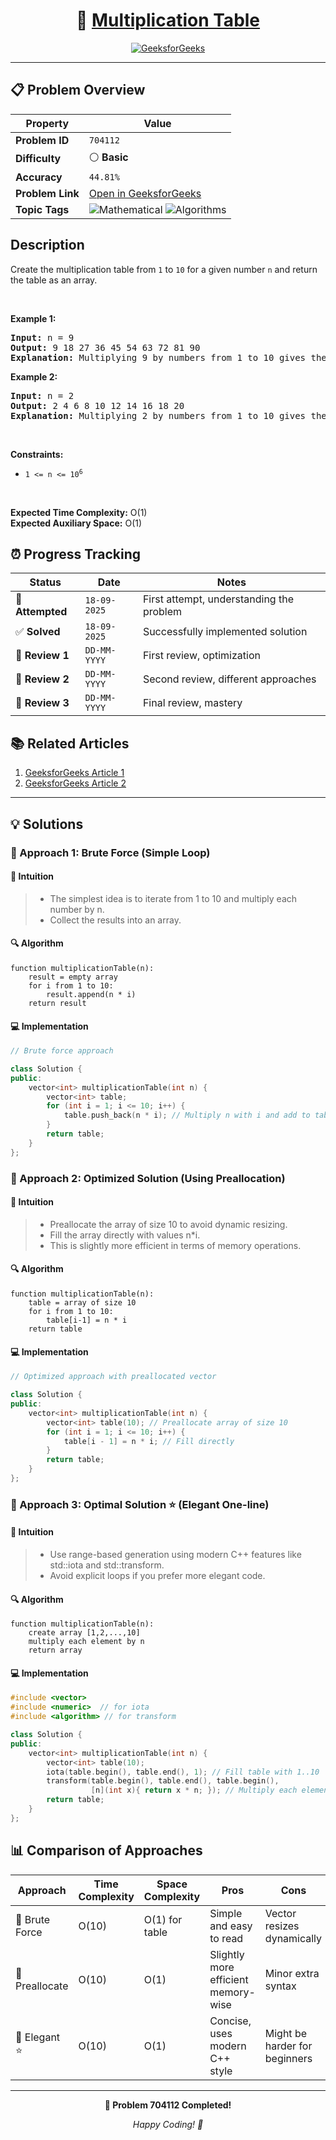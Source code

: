 <div align="center">

# 🧠 [Multiplication Table](https://www.geeksforgeeks.org/problems/print-table0303/1)

[![GeeksforGeeks](https://img.shields.io/badge/GeeksforGeeks-Problem-0F9D58?style=for-the-badge&logo=geeksforgeeks&logoColor=white)](https://www.geeksforgeeks.org/problems/print-table0303/1)

</div>

---

## 📋 Problem Overview

| Property         | Value                                                                                                                                                             |
| ---------------- | ----------------------------------------------------------------------------------------------------------------------------------------------------------------- |
| **Problem ID**   | `704112`                                                                                                                                                          |
| **Difficulty**   | ⚪ **Basic**                                                                                                                                                      |
| **Accuracy**     | `44.81%`                                                                                                                                                          |
| **Problem Link** | [Open in GeeksforGeeks](https://www.geeksforgeeks.org/problems/print-table0303/1)                                                                                 |
| **Topic Tags**   | ![Mathematical](https://img.shields.io/badge/-Mathematical-blue?style=flat-square) ![Algorithms](https://img.shields.io/badge/-Algorithms-blue?style=flat-square) |

## Description

<!-- description:start -->

<p>Create the multiplication table from <code>1</code> to <code>10</code> for a given number <code>n</code> and return the table as an array.</p>

<p>&nbsp;</p>
<p><strong class="example">Example 1:</strong></p>

<pre>
<strong>Input:</strong> n = 9
<strong>Output:</strong> 9 18 27 36 45 54 63 72 81 90
<strong>Explanation:</strong> Multiplying 9 by numbers from 1 to 10 gives the sequence.
</pre>

<p><strong class="example">Example 2:</strong></p>

<pre>
<strong>Input:</strong> n = 2
<strong>Output:</strong> 2 4 6 8 10 12 14 16 18 20
<strong>Explanation:</strong> Multiplying 2 by numbers from 1 to 10 gives the sequence.
</pre>

<p>&nbsp;</p>
<p><strong>Constraints:</strong></p>

<ul>
  <li><code>1 &lt;= n &lt;= 10<sup>6</sup></code></li>
</ul>

<p>&nbsp;</p>
<p><strong>Expected Time Complexity:</strong> O(1)<br>
<strong>Expected Auxiliary Space:</strong> O(1)</p>
<!-- description:end -->

## ⏰ Progress Tracking

| Status           | Date         | Notes                                    |
| ---------------- | ------------ | ---------------------------------------- |
| 🎯 **Attempted** | `18-09-2025` | First attempt, understanding the problem |
| ✅ **Solved**    | `18-09-2025` | Successfully implemented solution        |
| 🔄 **Review 1**  | `DD-MM-YYYY` | First review, optimization               |
| 🔄 **Review 2**  | `DD-MM-YYYY` | Second review, different approaches      |
| 🔄 **Review 3**  | `DD-MM-YYYY` | Final review, mastery                    |

## 📚 Related Articles

1. [GeeksforGeeks Article 1](https://www.geeksforgeeks.org/cpp-program-to-print-multiplication-table-of-a-number/)
2. [GeeksforGeeks Article 2](https://www.geeksforgeeks.org/program-to-print-multiplication-table-of-a-number/)

---

## 💡 Solutions

### 🥉 Approach 1: Brute Force (Simple Loop)

#### 📝 Intuition

> - The simplest idea is to iterate from 1 to 10 and multiply each number by n.
> - Collect the results into an array.

#### 🔍 Algorithm

```pseudo
function multiplicationTable(n):
    result = empty array
    for i from 1 to 10:
        result.append(n * i)
    return result
```

#### 💻 Implementation

```cpp
// Brute force approach

class Solution {
public:
    vector<int> multiplicationTable(int n) {
        vector<int> table;
        for (int i = 1; i <= 10; i++) {
            table.push_back(n * i); // Multiply n with i and add to table
        }
        return table;
    }
};
```

### 🥈 Approach 2: Optimized Solution (Using Preallocation)

#### 📝 Intuition

> - Preallocate the array of size 10 to avoid dynamic resizing.
> - Fill the array directly with values n\*i.
> - This is slightly more efficient in terms of memory operations.

#### 🔍 Algorithm

```pseudo
function multiplicationTable(n):
    table = array of size 10
    for i from 1 to 10:
        table[i-1] = n * i
    return table
```

#### 💻 Implementation

```cpp
// Optimized approach with preallocated vector

class Solution {
public:
    vector<int> multiplicationTable(int n) {
        vector<int> table(10); // Preallocate array of size 10
        for (int i = 1; i <= 10; i++) {
            table[i - 1] = n * i; // Fill directly
        }
        return table;
    }
};
```

### 🥇 Approach 3: Optimal Solution ⭐ (Elegant One-line)

#### 📝 Intuition

> - Use range-based generation using modern C++ features like std::iota and std::transform.
> - Avoid explicit loops if you prefer more elegant code.

#### 🔍 Algorithm

```pseudo
function multiplicationTable(n):
    create array [1,2,...,10]
    multiply each element by n
    return array
```

#### 💻 Implementation

```cpp
#include <vector>
#include <numeric>  // for iota
#include <algorithm> // for transform

class Solution {
public:
    vector<int> multiplicationTable(int n) {
        vector<int> table(10);
        iota(table.begin(), table.end(), 1); // Fill table with 1..10
        transform(table.begin(), table.end(), table.begin(),
                  [n](int x){ return x * n; }); // Multiply each element by n
        return table;
    }
};
```

## 📊 Comparison of Approaches

| Approach       | Time Complexity | Space Complexity | Pros                                | Cons                          |
| -------------- | --------------- | ---------------- | ----------------------------------- | ----------------------------- |
| 🥉 Brute Force | O(10)           | O(1) for table   | Simple and easy to read             | Vector resizes dynamically    |
| 🥈 Preallocate | O(10)           | O(1)             | Slightly more efficient memory-wise | Minor extra syntax            |
| 🥇 Elegant ⭐  | O(10)           | O(1)             | Concise, uses modern C++ style      | Might be harder for beginners |

---

<div align="center">

**🎯 Problem 704112 Completed!**

_Happy Coding! 🚀_

</div>
